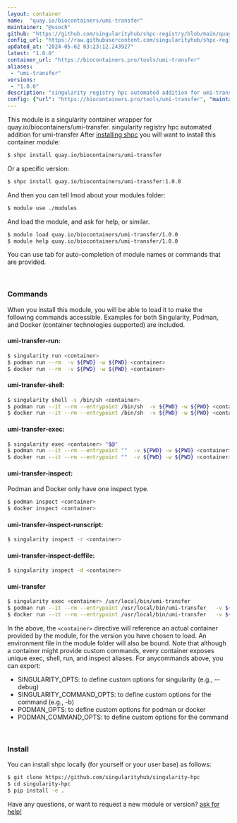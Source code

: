 ```yaml
---
layout: container
name:  "quay.io/biocontainers/umi-transfer"
maintainer: "@vsoch"
github: "https://github.com/singularityhub/shpc-registry/blob/main/quay.io/biocontainers/umi-transfer/container.yaml"
config_url: "https://raw.githubusercontent.com/singularityhub/shpc-registry/main/quay.io/biocontainers/umi-transfer/container.yaml"
updated_at: "2024-05-02 03:23:12.243927"
latest: "1.0.0"
container_url: "https://biocontainers.pro/tools/umi-transfer"
aliases:
 - "umi-transfer"
versions:
 - "1.0.0"
description: "singularity registry hpc automated addition for umi-transfer"
config: {"url": "https://biocontainers.pro/tools/umi-transfer", "maintainer": "@vsoch", "description": "singularity registry hpc automated addition for umi-transfer", "latest": {"1.0.0": "sha256:af15b8502f9f7ea504e5f7f2372a7148bcb9bf97612530753a046e2726b115dd"}, "tags": {"1.0.0": "sha256:af15b8502f9f7ea504e5f7f2372a7148bcb9bf97612530753a046e2726b115dd"}, "docker": "quay.io/biocontainers/umi-transfer", "aliases": {"umi-transfer": "/usr/local/bin/umi-transfer"}}
---
```


This module is a singularity container wrapper for quay.io/biocontainers/umi-transfer.
singularity registry hpc automated addition for umi-transfer
After [installing shpc](#install) you will want to install this container module:


```bash
$ shpc install quay.io/biocontainers/umi-transfer
```

Or a specific version:

```bash
$ shpc install quay.io/biocontainers/umi-transfer:1.0.0
```

And then you can tell lmod about your modules folder:

```bash
$ module use ./modules
```

And load the module, and ask for help, or similar.

```bash
$ module load quay.io/biocontainers/umi-transfer/1.0.0
$ module help quay.io/biocontainers/umi-transfer/1.0.0
```

You can use tab for auto-completion of module names or commands that are provided.

<br>

### Commands

When you install this module, you will be able to load it to make the following commands accessible.
Examples for both Singularity, Podman, and Docker (container technologies supported) are included.

#### umi-transfer-run:

```bash
$ singularity run <container>
$ podman run --rm  -v ${PWD} -w ${PWD} <container>
$ docker run --rm  -v ${PWD} -w ${PWD} <container>
```

#### umi-transfer-shell:

```bash
$ singularity shell -s /bin/sh <container>
$ podman run --it --rm --entrypoint /bin/sh  -v ${PWD} -w ${PWD} <container>
$ docker run --it --rm --entrypoint /bin/sh  -v ${PWD} -w ${PWD} <container>
```

#### umi-transfer-exec:

```bash
$ singularity exec <container> "$@"
$ podman run --it --rm --entrypoint ""  -v ${PWD} -w ${PWD} <container> "$@"
$ docker run --it --rm --entrypoint ""  -v ${PWD} -w ${PWD} <container> "$@"
```

#### umi-transfer-inspect:

Podman and Docker only have one inspect type.

```bash
$ podman inspect <container>
$ docker inspect <container>
```

#### umi-transfer-inspect-runscript:

```bash
$ singularity inspect -r <container>
```

#### umi-transfer-inspect-deffile:

```bash
$ singularity inspect -d <container>
```


#### umi-transfer

```bash
$ singularity exec <container> /usr/local/bin/umi-transfer
$ podman run --it --rm --entrypoint /usr/local/bin/umi-transfer   -v ${PWD} -w ${PWD} <container> -c " $@"
$ docker run --it --rm --entrypoint /usr/local/bin/umi-transfer   -v ${PWD} -w ${PWD} <container> -c " $@"
```



In the above, the `<container>` directive will reference an actual container provided
by the module, for the version you have chosen to load. An environment file in the
module folder will also be bound. Note that although a container
might provide custom commands, every container exposes unique exec, shell, run, and
inspect aliases. For anycommands above, you can export:

 - SINGULARITY_OPTS: to define custom options for singularity (e.g., --debug)
 - SINGULARITY_COMMAND_OPTS: to define custom options for the command (e.g., -b)
 - PODMAN_OPTS: to define custom options for podman or docker
 - PODMAN_COMMAND_OPTS: to define custom options for the command

<br>

### Install

You can install shpc locally (for yourself or your user base) as follows:

```bash
$ git clone https://github.com/singularityhub/singularity-hpc
$ cd singularity-hpc
$ pip install -e .
```

Have any questions, or want to request a new module or version? [ask for help!](https://github.com/singularityhub/singularity-hpc/issues)